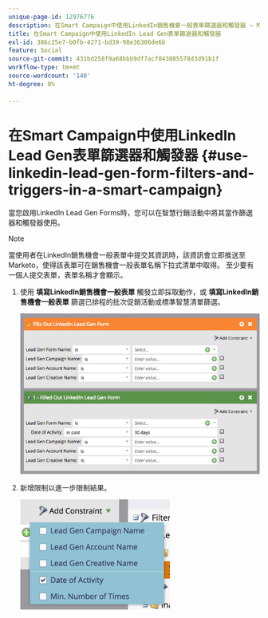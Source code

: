 ```yaml
---
unique-page-id: 12976776
description: 在Smart Campaign中使用LinkedIn銷售機會一般表單篩選器和觸發器 — Marketo檔案 — 產品檔案
title: 在Smart Campaign中使用LinkedIn Lead Gen表單篩選器和觸發器
exl-id: 386c25e7-b0fb-4271-bd39-98e36306de6b
feature: Social
source-git-commit: 431bd258f9a68bbb9df7acf043085578d3d91b1f
workflow-type: tm+mt
source-wordcount: '140'
ht-degree: 0%

---
```


# 在Smart Campaign中使用LinkedIn Lead Gen表單篩選器和觸發器 {#use-linkedin-lead-gen-form-filters-and-triggers-in-a-smart-campaign}

當您啟用LinkedIn Lead Gen Forms時，您可以在智慧行銷活動中將其當作篩選器和觸發器使用。

>[!NOTE]
>
>當使用者在LinkedIn銷售機會一般表單中提交其資訊時，該資訊會立即推送至Marketo，使得該表單可在銷售機會一般表單名稱下拉式清單中取得。 至少要有一個人提交表單，表單名稱才會顯示。

1. 使用 **填寫LinkedIn銷售機會一般表單** 觸發立即採取動作，或 **填寫LinkedIn銷售機會一般表單** 篩選已排程的批次促銷活動或標準智慧清單篩選。

   ![](assets/screen-shot-2017-03-29-at-2.38.03-pm.png)

1. 新增限制以進一步限制結果。

   ![](assets/lead-gen-constraints.png)
